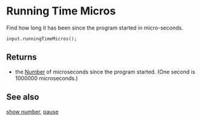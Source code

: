 # Running Time Micros

Find how long it has been since the program started in micro-seconds.

```sig
input.runningTimeMicros();
```

## Returns

* the [Number](/types/number) of microseconds since the program started.
(One second is 1000000 microseconds.)

## See also

[show number](/makecode-blockeditor/reference/basic/show-number), [pause](/makecode-blockeditor/reference/basic/pause)

